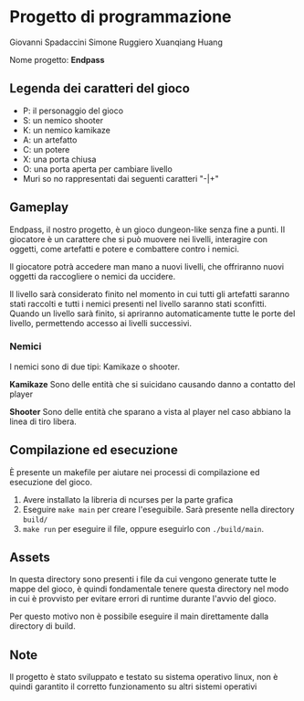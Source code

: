 # Progetto di programmazione

Giovanni Spadaccini
Simone Ruggiero
Xuanqiang Huang

Nome progetto: **Endpass**

## Legenda dei caratteri del gioco
- P: il personaggio del gioco
- S: un nemico shooter
- K: un nemico kamikaze
- A: un artefatto
- C: un potere
- X: una porta chiusa
- O: una porta aperta per cambiare livello
- Muri so no rappresentati dai seguenti caratteri "-|+"

## Gameplay
Endpass, il nostro progetto, è un gioco dungeon-like senza fine a punti.
Il giocatore è un carattere che si può muovere nei livelli, interagire con oggetti, come artefatti e potere e combattere contro i nemici.

Il giocatore potrà accedere man mano a nuovi livelli, che offriranno nuovi oggetti da raccogliere o nemici da uccidere.

Il livello sarà considerato finito nel momento in cui tutti gli artefatti saranno stati raccolti e tutti i nemici presenti nel livello saranno stati sconfitti.
Quando un livello sarà finito, si apriranno automaticamente tutte le porte del livello, permettendo accesso ai livelli successivi.


### Nemici
I nemici sono di due tipi: Kamikaze o shooter.

**Kamikaze**
Sono delle entità che si suicidano causando danno a contatto del player

**Shooter**
Sono delle entità che sparano a vista al player nel caso abbiano la linea di tiro libera.


## Compilazione ed esecuzione
È presente un makefile per aiutare nei processi di compilazione ed esecuzione del gioco.

1. Avere installato la libreria di ncurses per la parte grafica
2. Eseguire `make main` per creare l'eseguibile. Sarà presente nella directory `build/`
3. `make run` per eseguire il file, oppure eseguirlo con `./build/main`.

## Assets
In questa directory sono presenti i file da cui vengono generate tutte le mappe del gioco, è quindi fondamentale tenere questa directory nel modo in cui è provvisto per evitare errori di runtime durante l'avvio del gioco.

Per questo motivo non è possibile eseguire il main direttamente dalla directory di build.


## Note
Il progetto è stato sviluppato e testato su sistema operativo linux, non è quindi garantito il corretto funzionamento su altri sistemi operativi